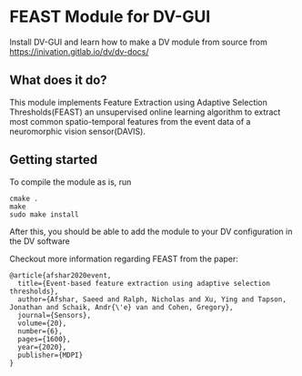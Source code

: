 # FEAST Module for DV-GUI 

Install DV-GUI and learn how to make a DV module from source from https://inivation.gitlab.io/dv/dv-docs/


## What does it do?
This module implements Feature Extraction using Adaptive Selection Thresholds(FEAST) an unsupervised online learning algorithm to extract most common spatio-temporal features from the event data of a neuromorphic vision sensor(DAVIS). 


## Getting started

To compile the module as is, run

```
cmake .
make
sudo make install
```

After this, you should be able to add the module to your DV configuration in the DV software

Checkout more information regarding FEAST from the paper:
```
@article{afshar2020event,
  title={Event-based feature extraction using adaptive selection thresholds},
  author={Afshar, Saeed and Ralph, Nicholas and Xu, Ying and Tapson, Jonathan and Schaik, Andr{\'e} van and Cohen, Gregory},
  journal={Sensors},
  volume={20},
  number={6},
  pages={1600},
  year={2020},
  publisher={MDPI}
}
```
